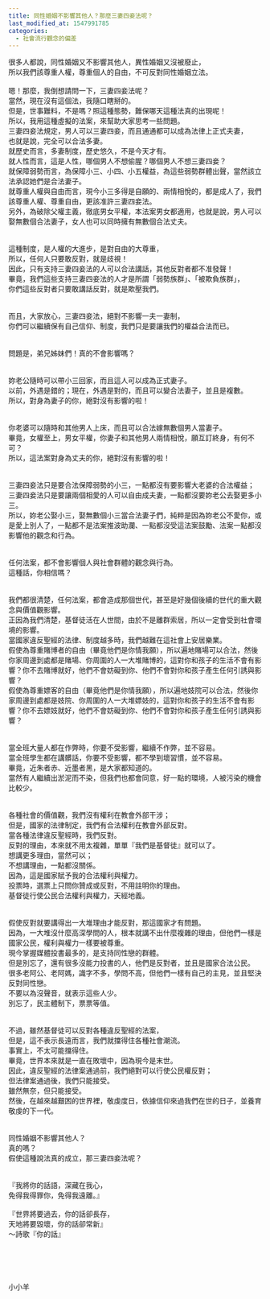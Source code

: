 ```yaml
---
title: 同性婚姻不影響其他人？那麼三妻四妾法呢？
last_modified_at: 1547991785
categories:
  - 社會流行觀念的偏差
---
```


很多人都說，同性婚姻又不影響其他人，異性婚姻又沒被廢止，<br>所以我們該尊重人權，尊重個人的自由，不可反對同性婚姻立法。<br><br>嗯！那麼，我倒想請問一下，三妻四妾法呢？<br>當然，現在沒有這個法，我隨口瞎掰的。<br>但是，世事難料，不是嗎？照這種態勢，難保哪天這種法真的出現呢！<br>所以，我用這種虛擬的法案，來幫助大家思考一些問題。<br><!--more-->三妻四妾法規定，男人可以三妻四妾，而且通通都可以成為法律上正式夫妻，<br>也就是說，完全可以合法多妻。<br>就歷史而言，多妻制度，歷史悠久，不是今天才有。<br>就人性而言，這是人性，哪個男人不想偷腥？哪個男人不想三妻四妾？<br>就保障弱勢而言，為保障小三、小四、小五權益，為這些弱勢群體出聲，當然該立法承認她們是合法妻子。<br>就尊重人權與自由而言，現今小三多得是自願的、兩情相悅的，都是成人了，我們該尊重人權、尊重自由，更該准許三妻四妾法。<br>另外，為破除父權主義，徹底男女平權，本法案男女都適用，也就是說，男人可以娶無數個合法妻子，女人也可以同時擁有無數個合法丈夫。<br><br><br>這種制度，是人權的大進步，是對自由的大尊重，<br>所以，任何人只要敢反對，就是歧視！<br>因此，只有支持三妻四妾法的人可以合法講話，其他反對者都不准發聲！<br>畢竟，我們這些支持三妻四妾法的人才是所謂「弱勢族群」、「被欺負族群」，<br>你們這些反對者只要敢講話反對，就是欺壓我們。<br><br><br>而且，大家放心，三妻四妾法，絕對不影響一夫一妻制，<br>你們可以繼續保有自己信仰、制度，我們只是要讓我們的權益合法而已。<br><br><br>問題是，弟兄姊妹們！真的不會影響嗎？<br><br><br>妳老公隨時可以帶小三回家，而且這人可以成為正式妻子。<br>以前，外遇是錯的；現在，外遇是對的，而且可以變合法妻子，並且是複數。<br>所以，對身為妻子的你，絕對沒有影響的啦！<br><br><br>你老婆可以隨時和其他男人上床，而且可以合法嫁無數個男人當妻子。<br>畢竟，女權至上，男女平權，你妻子和其他男人兩情相悅，願互訂終身，有何不可？<br>所以，這法案對身為丈夫的你，絕對沒有影響的啦！<br><br><br>三妻四妾法只是要合法保障弱勢的小三，一點都沒有要影響大老婆的合法權益；<br>三妻四妾法只是要讓兩個相愛的人可以自由成夫妻，一點都沒要妳老公去娶更多小三。<br>所以，妳老公娶小三，娶無數個小三當合法妻子們，純粹是因為妳老公不愛你，或是愛上別人了，一點都不是法案推波助瀾、一點都沒受這法案鼓勵、法案一點都沒影響他的觀念和行為。<br><br><br>任何法案，都不會影響個人與社會群體的觀念與行為。<br>這種話，你相信嗎？<br><br><br>我們都很清楚，任何法案，都會造成那個世代，甚至是好幾個後續的世代的重大觀念與價值觀影響。<br>正因為我們清楚，基督徒活在人世間，由於不是離群索居，所以一定會受到社會環境的影響。<br>當國家違反聖經的法律、制度越多時，我們越難在這社會上安居樂業。<br>假使為尊重賭博者的自由（畢竟他們是你情我願），所以遍地賭場可以合法，然後你家周邊到處都是賭場、你周圍的人一大堆賭博的，這對你和孩子的生活不會有影響？你不去賭博就好，他們不會妨礙到你、他們不會對你和孩子產生任何引誘與影響？<br>假使為尊重嫖客的自由（畢竟他們是你情我願），所以遍地妓院可以合法，然後你家周邊到處都是妓院、你周圍的人一大堆嫖妓的，這對你和孩子的生活不會有影響？你不去嫖妓就好，他們不會妨礙到你、他們不會對你和孩子產生任何引誘與影響？<br><br><br>當全班大量人都在作弊時，你要不受影響，繼續不作弊，並不容易。<br>當全班學生都在講髒話，你要不受影響，都不學到壞習慣，並不容易。<br>畢竟，近朱者赤、近墨者黑，是大家都知道的。<br>當然有人繼續出淤泥而不染，但我們也都會同意，好一點的環境，人被污染的機會比較少。<br><br><br>各種社會的價值觀，我們沒有權利在教會外部干涉；<br>但是，國家的法律制定，我們有合法權利在教會外部反對。<br>當各種法律違反聖經時，我們反對。<br>反對的理由，本來就不用太複雜，單單『我們是基督徒』就可以了。<br>想講更多理由，當然可以；<br>不想講理由，一點都沒關係。<br>因為，這是國家賦予我的合法權利與權力。<br>投票時，選票上只問你贊成或反對，不用註明你的理由。<br>基督徒行使公民合法權利與權力，天經地義。<br><br><br>假使反對就要講得出一大堆理由才能反對，那這國家才有問題。<br>因為，一大堆沒什麼高深學問的人，根本就講不出什麼複雜的理由，但他們一樣是國家公民，權利與權力一樣要被尊重。<br>現今掌握媒體投書最多的，是支持同性戀的群體。<br>但是別忘了，還有很多沒能力投書的人，他們是反對者，並且是國家合法公民。<br>很多老阿公、老阿媽，識字不多，學問不高，但他們一樣有自己的主見，並且堅決反對同性戀。<br>不要以為沒聲音，就表示這些人少。<br>別忘了，民主體制下，票票等值。<br><br><br>不過，雖然基督徒可以反對各種違反聖經的法案，<br>但是，這不表示長遠而言，我們就擋得住各種社會潮流。<br>事實上，不太可能擋得住。<br>畢竟，世界本來就是一直在敗壞中，因為現今是末世。<br>因此，違反聖經的法律案通過前，我們絕對可以行使公民權反對；<br>但法律案通過後，我們只能接受。<br>雖然無奈，但只能接受。<br>然後，在越來越艱困的世界裡，敬虔度日，依據信仰來過我們在世的日子，並養育敬虔的下一代。<br><br><br>同性婚姻不影響其他人？<br>真的嗎？<br>假使這種說法真的成立，那三妻四妾法呢？<br><br><br>『我將你的話語，深藏在我心，<br>免得我得罪你，免得我遠離。』<br><br>『世界將要過去，你的話卻長存，<br>天地將要毀壞，你的話卻常新』<br>～詩歌『你的話』<br><br><br><br><br><br>小小羊<br><br><br><br><br><br><br><br>
